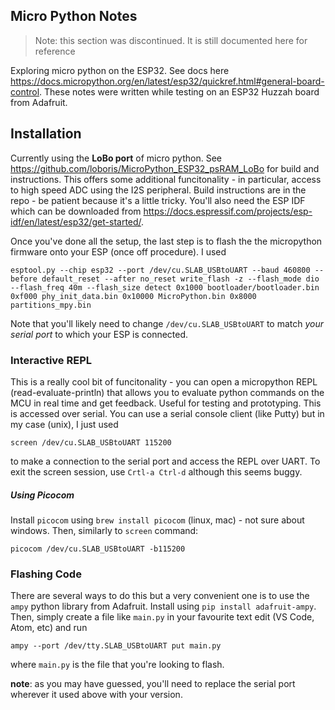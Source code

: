 ## Micro Python Notes
> Note: this section was discontinued. It is still documented here for reference

Exploring micro python on the ESP32. See docs here https://docs.micropython.org/en/latest/esp32/quickref.html#general-board-control. These notes were written while testing on an ESP32 Huzzah board from Adafruit.

## Installation 

Currently using the **LoBo port** of micro python. See https://github.com/loboris/MicroPython_ESP32_psRAM_LoBo for build and instructions. This offers some additional funcitonality - in particular, access to high speed ADC using the I2S peripheral. Build instructions are in the repo - be patient because it's a little tricky. You'll also need the ESP IDF which can be downloaded from https://docs.espressif.com/projects/esp-idf/en/latest/esp32/get-started/. 

Once you've done all the setup, the last step is to flash the the micropython firmware onto your ESP (once off procedure). I used 
```
esptool.py --chip esp32 --port /dev/cu.SLAB_USBtoUART --baud 460800 --before default_reset --after no_reset write_flash -z --flash_mode dio --flash_freq 40m --flash_size detect 0x1000 bootloader/bootloader.bin 0xf000 phy_init_data.bin 0x10000 MicroPython.bin 0x8000 partitions_mpy.bin
```
Note that you'll likely need to change `/dev/cu.SLAB_USBtoUART` to match *your serial port* to which your ESP is connected.

### Interactive REPL
This is a really cool bit of funcitonality - you can open a micropython REPL (read-evaluate-println) that allows you to evaluate python commands on the MCU in real time and get feedback. Useful for testing and prototyping. This is accessed over serial. You can use a serial console client (like Putty) but in my case (unix), I just used 
```
screen /dev/cu.SLAB_USBtoUART 115200
```
to make a connection to the serial port and access the REPL over UART. To exit the screen session, use `Crtl-a Ctrl-d` although this seems buggy.

##### Using Picocom
Install `picocom` using `brew install picocom` (linux, mac) - not sure about windows. Then, similarly to `screen` command:

```
picocom /dev/cu.SLAB_USBtoUART -b115200
```

### Flashing Code
There are several ways to do this but a very convenient one is to use the `ampy` python library from Adafruit. Install using `pip install adafruit-ampy`. Then, simply create a file like `main.py` in your favourite text edit (VS Code, Atom, etc) and run 
```
ampy --port /dev/tty.SLAB_USBtoUART put main.py
```
where `main.py` is the file that you're looking to flash.

**note**: as you may have guessed, you'll need to replace the serial port wherever it used above with your version.
